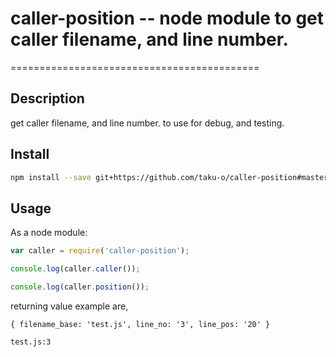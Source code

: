 # caller-position -- node module to get caller filename, and line number.
===========================================

## Description

get caller filename, and line number.
to use for debug, and testing.

## Install

```bash
npm install --save git+https://github.com/taku-o/caller-position#master
````

## Usage

As a node module:

```js
var caller = require('caller-position');

console.log(caller.caller());

console.log(caller.position());
```

returning value example are,

```
{ filename_base: 'test.js', line_no: '3', line_pos: '20' }

test.js:3
```

